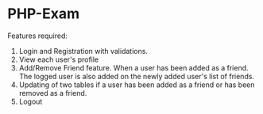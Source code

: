 # PHP-Exam

Features required:

1. Login and Registration with validations.
2. View each user's profile
3. Add/Remove Friend feature. When a user has been added as a friend. The logged user is also added on the newly added user's list of friends.
4. Updating of two tables if a user has been added as a friend or has been removed as a friend.
5. Logout

<img href="friends.png">
